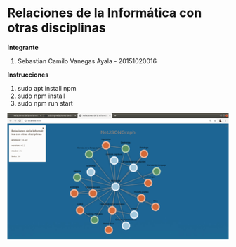 # Relaciones de la Informática con otras disciplinas
<b>Integrante</b>
<ol>
  <li>Sebastian Camilo Vanegas Ayala - 20151020016</li>
</ol>
<b>Instrucciones</b>
<ol>
  <li>sudo apt install npm</li>
  <li>sudo npm install</li>
  <li>sudo npm run start</li>
</ol>
<img src="RelacionesInformaticaDisciplinas.png">
